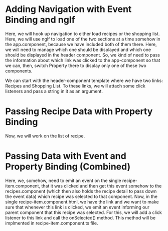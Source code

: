 # Adding Navigation with Event Binding and ngIf
Here, we will hook up navigation to either load recipes or the shopping list. Here, we will use ngIf to load one of the two sections at a time somehow in the app.component, because we have included both of them there. Here, we will need to manage which one should be displayed and which one should be displayed in the header component. So, we kind of need to pass the information about which link was clicked to the app-component so that we can, then, switch Property there to display only one of these two components.

We can start with the header-component template where we have two links: Recipes and Shopping List. To these links, we will attach some click listeners and pass a string in it as an argument.


# Passing Recipe Data with Property Binding
Now, we will work on the list of recipe.

# Passing Data with Event and Property Binding (Combined)
Here, we, somehow, need to emit an event on the single recipe-item.component, that it was clicked and then get this event somehow to the recipes.component (which then also holds the recipe detail to pass down the event data) which recipe was selected to that component.
Now, in the single recipe-item.component.html, we have the link and we want to make sure that whenever this link is clicked, we emit an event informing our parent component that this recipe was selected. For this, we will add a click listener to this link and call the onSelected() method. This method will be implmented in recipe-item.component.ts file.